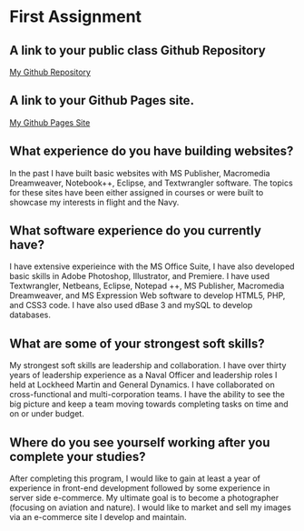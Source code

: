 # First Assignment
<h2>A link to your public class Github Repository</h2>
<a href="https://dangrusdave.github.io./school">My Github Repository</a>

<h2>A link to your Github Pages site.</h2>
<a href="https://dangrusdave.github.io./school/blob/master/README.md">My Github Pages Site</a>

<h2>What experience do you have building websites?</h2>

In the past I have built basic websites with MS Publisher, Macromedia Dreamweaver, Notebook++, Eclipse, and Textwrangler software.  The topics for these sites have been either assigned in courses or were built to showcase my interests in flight and the Navy.

<h2>What software experience do you currently have?</h2>

I have extensive experieince with the MS Office Suite, I have also developed basic skills in Adobe Photoshop, Illustrator, and Premiere.  I have used Textwrangler, Netbeans, Eclipse, Notepad ++, MS Publisher, Macromedia Dreamweaver, and MS Expression Web software to develop HTML5, PHP, and CSS3 code. I have also used dBase 3 and mySQL to develop databases.

<h2>What are some of your strongest soft skills?</h2> 

My strongest soft skills are leadership and collaboration.  I have over thirty years of leadership experience as a Naval Officer and leadership roles I held at Lockheed Martin and General Dynamics. I have collaborated on cross-functional and multi-corporation teams.  I have the ability to see the big picture and keep a team moving towards completing tasks on time and on or under budget.

<h2>Where do you see yourself working after you complete your studies?</h2>

After completing this program, I would like to gain at least a year of experience in front-end development followed by some experience in server side e-commerce.  My ultimate goal is to become a photographer (focusing on aviation and nature). I would like to market and sell my images via an e-commerce site I develop and maintain.


